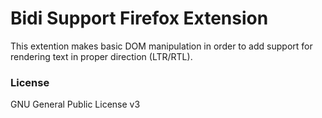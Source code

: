 # Bidi Support Firefox Extension

This extention makes basic DOM manipulation in order to add support
for rendering text in proper direction (LTR/RTL).

### License
GNU General Public License v3